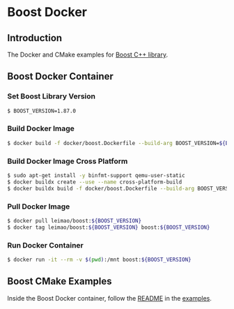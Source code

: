 # Boost Docker

## Introduction

The Docker and CMake examples for [Boost C++ library](https://www.boost.org/).

## Boost Docker Container

### Set Boost Library Version

```bash
$ BOOST_VERSION=1.87.0
```

### Build Docker Image

```bash
$ docker build -f docker/boost.Dockerfile --build-arg BOOST_VERSION=${BOOST_VERSION} --tag=boost:${BOOST_VERSION} .
```

### Build Docker Image Cross Platform

```bash
$ sudo apt-get install -y binfmt-support qemu-user-static
$ docker buildx create --use --name cross-platform-build
$ docker buildx build -f docker/boost.Dockerfile --build-arg BOOST_VERSION=${BOOST_VERSION} --platform linux/amd64,linux/arm64 -t leimao/boost:${BOOST_VERSION} --push .
```

### Pull Docker Image

```bash
$ docker pull leimao/boost:${BOOST_VERSION}
$ docker tag leimao/boost:${BOOST_VERSION} boost:${BOOST_VERSION}
```

### Run Docker Container

```bash
$ docker run -it --rm -v $(pwd):/mnt boost:${BOOST_VERSION}
```

## Boost CMake Examples

Inside the Boost Docker container, follow the [README](/examples/README.md) in the [examples](/examples/).
